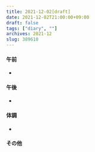 ```yaml
---
title: 2021-12-02[draft]
date: 2021-12-02T21:00:00+09:00
draft: false
tags: ["diary", ""]
archives: 2021-12
slug: 389610
---
```

#### 午前
- 
#### 午後
- 
#### 体調
- 
#### その他